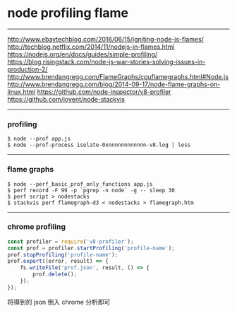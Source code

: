 # node profiling flame

---

http://www.ebaytechblog.com/2016/06/15/igniting-node-js-flames/
http://techblog.netflix.com/2014/11/nodejs-in-flames.html
https://nodejs.org/en/docs/guides/simple-profiling/
https://blog.risingstack.com/node-js-war-stories-solving-issues-in-production-2/
http://www.brendangregg.com/FlameGraphs/cpuflamegraphs.html#Node.js
http://www.brendangregg.com/blog/2014-09-17/node-flame-graphs-on-linux.html
https://github.com/node-inspector/v8-profiler
https://github.com/joyent/node-stackvis

---

### profiling

```
$ node --prof app.js
$ node --prof-process isolate-0xnnnnnnnnnnnn-v8.log | less
```

---

### flame graphs

```
$ node --perf_basic_prof_only_functions app.js
$ perf record -F 99 -p `pgrep -n node` -g -- sleep 30
$ perf script > nodestacks
$ stackvis perf flamegraph-d3 < nodestacks > flamegraph.htm
```

---

### chrome profiling

```javascript
const profiler = require('v8-profiler');
const prof = profiler.startProfiling('profile-name');
prof.stopProfiling('profile-name');
prof.export((error, result) => {
    fs.writeFile('prof.json', result, () => {
        prof.delete();
    });
});
```

将得到的 json 倒入 chrome 分析即可
